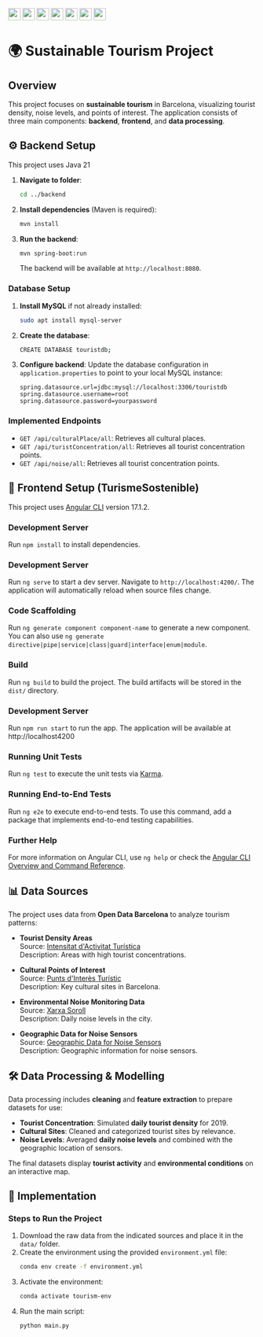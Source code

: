 <!-- Backend Badges -->
<img src="https://img.shields.io/badge/Spring%20Boot-white?logo=springboot&logoColor=6DB33F" style="height: 25px; width: auto;">
<img src="https://img.shields.io/badge/Maven-white?logo=apachemaven&logoColor=C71A36" style="height: 25px; width: auto;">
<img src="https://img.shields.io/badge/MySQL-white?logo=mysql&logoColor=4479A1" style="height: 25px; width: auto;">

<!-- Frontend Badges -->
<img src="https://img.shields.io/badge/Angular%20CLI%2017.1.2-white?logo=angular&logoColor=DD0031" style="height: 25px; width: auto;">

<!-- Data Badges -->
<img src="https://img.shields.io/badge/Pandas-white?logo=pandas&logoColor=150458" style="height: 25px; width: auto;">
<img src="https://img.shields.io/badge/NumPy-white?logo=numpy&logoColor=013243" style="height: 25px; width: auto;">
<img src="https://img.shields.io/badge/GeoPandas-white?logo=geopandas&logoColor=3182BD" style="height: 25px; width: auto;">



# 🌍 Sustainable Tourism Project

## Overview

This project focuses on **sustainable tourism** in Barcelona, visualizing tourist density, noise levels, and points of interest. The application consists of three main components: **backend**, **frontend**, and **data processing**.

## ⚙️ Backend Setup
This project uses Java 21

1. **Navigate to folder**:
    ```bash
    cd ../backend
    ```
2. **Install dependencies** (Maven is required):
    ```bash
    mvn install
    ```
3. **Run the backend**:
    ```bash
    mvn spring-boot:run
    ```
    The backend will be available at `http://localhost:8080`.

### Database Setup

1. **Install MySQL** if not already installed:
    ```bash
    sudo apt install mysql-server
    ```
2. **Create the database**:
    ```bash
    CREATE DATABASE touristdb;
    ```
3. **Configure backend**: Update the database configuration in `application.properties` to point to your local MySQL instance:
    ```properties
    spring.datasource.url=jdbc:mysql://localhost:3306/touristdb
    spring.datasource.username=root
    spring.datasource.password=yourpassword
    ```

### Implemented Endpoints

- `GET /api/culturalPlace/all`: Retrieves all cultural places.
- `GET /api/turistConcentration/all`: Retrieves all tourist concentration points.
- `GET /api/noise/all`: Retrieves all tourist concentration points.

## 🎨 Frontend Setup (TurismeSostenible)

This project uses [Angular CLI](https://github.com/angular/angular-cli) version 17.1.2.

### Development Server

Run `npm install` to install dependencies.

### Development Server

Run `ng serve` to start a dev server. Navigate to `http://localhost:4200/`. The application will automatically reload when source files change.

### Code Scaffolding

Run `ng generate component component-name` to generate a new component. You can also use `ng generate directive|pipe|service|class|guard|interface|enum|module`.

### Build

Run `ng build` to build the project. The build artifacts will be stored in the `dist/` directory.

### Development Server

Run `npm run start` to run the app. The application will be available at http://localhost4200

### Running Unit Tests

Run `ng test` to execute the unit tests via [Karma](https://karma-runner.github.io).

### Running End-to-End Tests

Run `ng e2e` to execute end-to-end tests. To use this command, add a package that implements end-to-end testing capabilities.

### Further Help

For more information on Angular CLI, use `ng help` or check the [Angular CLI Overview and Command Reference](https://angular.io/cli).

## 📊 Data Sources

The project uses data from **Open Data Barcelona** to analyze tourism patterns:

- **Tourist Density Areas**  
  Source: [Intensitat d'Activitat Turística](https://opendata-ajuntament.barcelona.cat/data/ca/dataset/intensitat-activitat-turistica)  
  Description: Areas with high tourist concentrations.

- **Cultural Points of Interest**  
  Source: [Punts d'Interès Turístic](https://opendata-ajuntament.barcelona.cat/data/ca/dataset/punts-informacio-turistica)  
  Description: Key cultural sites in Barcelona.

- **Environmental Noise Monitoring Data**  
  Source: [Xarxa Soroll](https://opendata-ajuntament.barcelona.cat/data/ca/dataset/xarxasoroll-equipsmonitor-dades)  
  Description: Daily noise levels in the city.

- **Geographic Data for Noise Sensors**  
  Source: [Geographic Data for Noise Sensors](https://opendata-ajuntament.barcelona.cat/data/ca/dataset/xarxasoroll-equipsmonitor-instal)  
  Description: Geographic information for noise sensors.

## 🛠️ Data Processing & Modelling

Data processing includes **cleaning** and **feature extraction** to prepare datasets for use:

- **Tourist Concentration**: Simulated **daily tourist density** for 2019.
- **Cultural Sites**: Cleaned and categorized tourist sites by relevance.
- **Noise Levels**: Averaged **daily noise levels** and combined with the geographic location of sensors.

The final datasets display **tourist activity** and **environmental conditions** on an interactive map.

## 🚀 Implementation

### Steps to Run the Project

1. Download the raw data from the indicated sources and place it in the `data/` folder.
2. Create the environment using the provided `environment.yml` file:
    ```bash
    conda env create -f environment.yml
    ```
3. Activate the environment:
    ```bash
    conda activate tourism-env
    ```
4. Run the main script:
    ```bash
    python main.py
    ```
